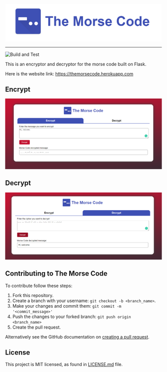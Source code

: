 ![The Morse Code Logo](https://github.com/hemendrarajawat/the-morse-code/blob/master/assets/images/logo.png)

----

![Build and Test](https://github.com/hemendrarajawat/the-morse-code/workflows/Build%20and%20Test/badge.svg)

This is an encryptor and decryptor for the morse code built on Flask. 

Here is the website link: https://themorsecode.herokuapp.com

## Encrypt
![Encrypt](https://github.com/hemendrarajawat/the-morse-code/blob/master/assets/images/encrypt.png)

## Decrypt
![Decrypt](https://github.com/hemendrarajawat/the-morse-code/blob/master/assets/images/decrypt.png)


## Contributing to The Morse Code

To contribute follow these steps:

1. Fork this repository.
2. Create a branch with your username: `git checkout -b <branch_name>`.
3. Make your changes and commit them: `git commit -m '<commit_message>'`
4. Push the changes to your forked branch: `git push origin <branch_name>`
5. Create the pull request.

Alternatively see the GitHub documentation on [creating a pull request](https://help.github.com/en/github/collaborating-with-issues-and-pull-requests/creating-a-pull-request).

## License

This project is MIT licensed, as found in [LICENSE.md](LICENSE.md) file.
